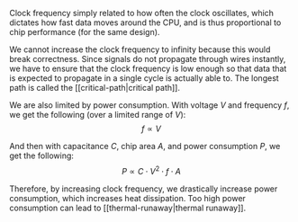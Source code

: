 Clock frequency simply related to how often the clock oscillates, which dictates how fast data moves around the CPU, and is thus proportional to chip performance (for the same design).

We cannot increase the clock frequency to infinity because this would break correctness. Since signals do not propagate through wires instantly, we have to ensure that the clock frequency is low enough so that data that is expected to propagate in a single cycle is actually able to. The longest path is called the [[critical-path|critical path]].

We are also limited by power consumption. With voltage $V$ and frequency $f$, we get the following (over a limited range of $V$):
$$f \propto V$$

And then with capacitance $C$, chip area $A$, and power consumption $P$, we get the following:
$$P \propto C \cdot V^2 \cdot f \cdot A$$

Therefore, by increasing clock frequency, we drastically increase power consumption, which increases heat dissipation. Too high power consumption can lead to [[thermal-runaway|thermal runaway]].



